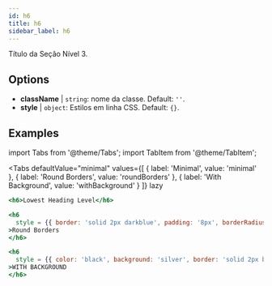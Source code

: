 ```yaml
---
id: h6
title: h6
sidebar_label: h6
---
```


Título da Seção Nível 3.

## Options

* __className__ | `string`: nome da classe. Default: `''`.
* __style__ | `object`: Estilos em linha CSS. Default: `{}`.


## Examples

import Tabs from '@theme/Tabs';
import TabItem from '@theme/TabItem';

<Tabs
    defaultValue="minimal"
    values={[
        { label: 'Minimal', value: 'minimal' },
        { label: 'Round Borders', value: 'roundBorders' },
        { label: 'With Background', value: 'withBackground' }
    ]}
    lazy
>
<TabItem value="minimal">

```jsx live
<h6>Lowest Heading Level</h6>
```

</TabItem>

<TabItem value="roundBorders">

```jsx live
<h6
  style = {{ border: 'solid 2px darkblue', padding: '8px', borderRadius: '20px'}}
>Round Borders
</h6>
```
</TabItem>

<TabItem value="withBackground">

```jsx live
<h6
  style = {{ color: 'black', background: 'silver', border: 'solid 2px black', padding: '8px', borderRadius: '33px'}}
>WITH BACKGROUND
</h6>
```
</TabItem>

</Tabs>
